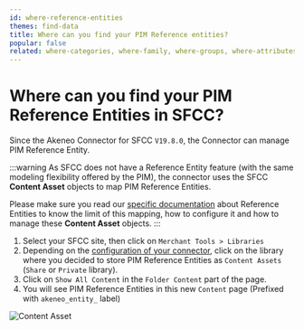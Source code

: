 ```yaml
---
id: where-reference-entities
themes: find-data
title: Where can you find your PIM Reference entities?
popular: false
related: where-categories, where-family, where-groups, where-attributes, where-product-association
---
```


# Where can you find your PIM Reference Entities in SFCC?

Since the Akeneo Connector for SFCC `V19.8.0`, the Connector can manage PIM Reference Entity.

:::warning
As SFCC does not have a Reference Entity feature (with the same modeling flexibility offered by the PIM), the connector uses the SFCC **Content Asset** objects to map PIM Reference Entities.

Please make sure you read our [specific documentation](09-reference-entities.html) about Reference Entities to know the limit of this mapping, how to configure it and how to manage these **Content Asset** objects.
:::

1. Select your SFCC site, then click on `Merchant Tools > Libraries`
2. Depending on the [configuration of your connector](09-reference-entities.html#how-to-choose-in-which-sfcc-library-pim-references-entities-will-be-imported-as-content-assets), click on the library where you decided to store PIM Reference Entities as `Content Assets` (`Share` or `Private` library).
3. Click on `Show All Content` in the `Folder Content` part of the page.
4. You will see PIM Reference Entities in this new `Content` page (Prefixed with `akeneo_entity_` label)


![Content Asset](../img/sfcc-where-ref-entities.png)
